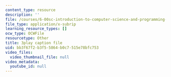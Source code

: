 ```yaml
---
content_type: resource
description: ''
file: /courses/6-00sc-introduction-to-computer-science-and-programming-spring-2011/bb3f67f2b3f55864b0c7515e78bfc753_Mx0uXIBD-yA.vtt
file_type: application/x-subrip
learning_resource_types: []
ocw_type: OCWFile
resourcetype: Other
title: 3play caption file
uid: bb3f67f2-b3f5-5864-b0c7-515e78bfc753
video_files:
  video_thumbnail_file: null
video_metadata:
  youtube_id: null
---
```

